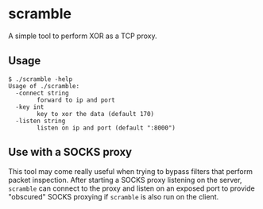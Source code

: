 
# scramble

A simple tool to perform XOR as a TCP proxy. 

## Usage 

```
$ ./scramble -help
Usage of ./scramble:
  -connect string
    	forward to ip and port
  -key int
    	key to xor the data (default 170)
  -listen string
    	listen on ip and port (default ":8000")
```

## Use with a SOCKS proxy

This tool may come really useful when trying to bypass filters that perform packet inspection. After starting a SOCKS proxy listening on the server, `scramble` can connect to the proxy and listen on an exposed port to provide "obscured" SOCKS proxying if `scramble` is also run on the client. 
